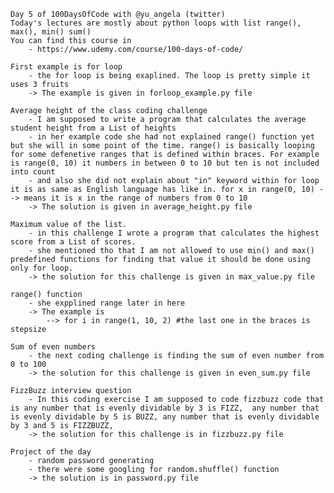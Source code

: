    Day 5 of 100DaysOfCode with @yu_angela (twitter)
    Today's lectures are mostly about python loops with list range(), max(), min() sum() 
    You can find this course in
        - https://www.udemy.com/course/100-days-of-code/

    First example is for loop
        - the for loop is being exaplined. The loop is pretty simple it uses 3 fruits 
        -> The example is given in forloop_example.py file
    
    Average height of the class coding challenge
        - I am supposed to write a program that calculates the average student height from a List of heights
        - in her example code she had not explained range() function yet but she will in some point of the time. range() is basically looping for some defenetive ranges that is defined within braces. For example is range(0, 10) it numbers in between 0 to 10 but ten is not included into count
        - and also she did not explain about "in" keyword within for loop it is as same as English language has like in. for x in range(0, 10) --> means it is x in the range of numbers from 0 to 10
        -> The solution is given in average_height.py file

    Maximum value of the list. 
        - in this challenge I wrote a program that calculates the highest score from a List of scores.
        - she mentioned tho that I am not allowed to use min() and max() predefined functions for finding that value it should be done using only for loop.
        -> the solution for this challenge is given in max_value.py file
    
    range() function
        - she expplined range later in here
        -> The example is 
            --> for i in range(1, 10, 2) #the last one in the braces is stepsize

    Sum of even numbers
        - the next coding challenge is finding the sum of even number from 0 to 100
        -> the solution for this challenge is given in even_sum.py file
    
    FizzBuzz interview question
        - In this coding exercise I am supposed to code fizzbuzz code that is any number that is evenly dividable by 3 is FIZZ,  any number that is evenly dividable by 5 is BUZZ, any number that is evenly dividable by 3 and 5 is FIZZBUZZ,
        -> the solution for this challenge is in fizzbuzz.py file
    
    Project of the day
        - random password generating
        - there were some googling for random.shuffle() function
        -> the solution is in password.py file
